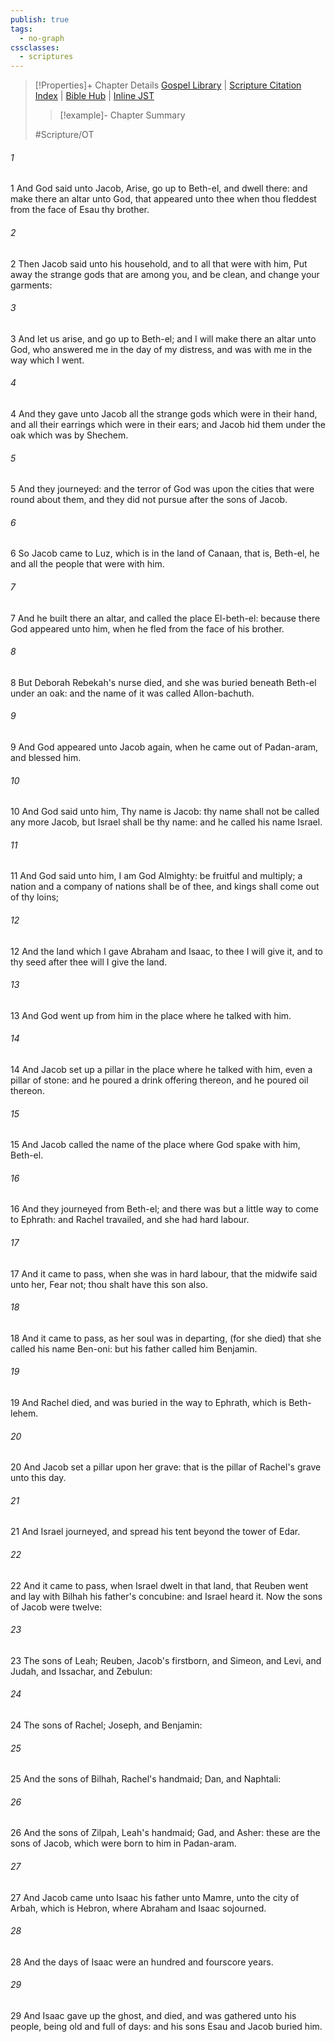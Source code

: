 ```yaml
---
publish: true
tags:
  - no-graph
cssclasses:
  - scriptures
---
```

>[!Properties]+ Chapter Details
>[Gospel Library](https://churchofjesuschrist.org/study/scriptures/ot/gen/35?lang=eng)    |    [Scripture Citation Index](https://scriptures.byu.edu/#06523::c06523)    |    [Bible Hub](https://biblehub.com/genesis/35.htm)    |    [Inline JST](https://scripturetoolbox.com/html/ic/Genesis/35.html)
>>[!example]- Chapter Summary
>> 
> 
>
>#Scripture/OT
###### 1
1 And God said unto Jacob, Arise, go up to Beth-el, and dwell there: and make there an altar unto God, that appeared unto thee when thou fleddest from the face of Esau thy brother.
###### 2
2 Then Jacob said unto his household, and to all that were with him, Put away the strange gods that are among you, and be clean, and change your garments:
###### 3
3 And let us arise, and go up to Beth-el; and I will make there an altar unto God, who answered me in the day of my distress, and was with me in the way which I went.
###### 4
4 And they gave unto Jacob all the strange gods which were in their hand, and all their earrings which were in their ears; and Jacob hid them under the oak which was by Shechem.
###### 5
5 And they journeyed: and the terror of God was upon the cities that were round about them, and they did not pursue after the sons of Jacob.
###### 6
6 So Jacob came to Luz, which is in the land of Canaan, that is, Beth-el, he and all the people that were with him.
###### 7
7 And he built there an altar, and called the place El-beth-el: because there God appeared unto him, when he fled from the face of his brother.
###### 8
8 But Deborah Rebekah's nurse died, and she was buried beneath Beth-el under an oak: and the name of it was called Allon-bachuth.
###### 9
9 And God appeared unto Jacob again, when he came out of Padan-aram, and blessed him.
###### 10
10 And God said unto him, Thy name is Jacob: thy name shall not be called any more Jacob, but Israel shall be thy name: and he called his name Israel.
###### 11
11 And God said unto him, I am God Almighty: be fruitful and multiply; a nation and a company of nations shall be of thee, and kings shall come out of thy loins;
###### 12
12 And the land which I gave Abraham and Isaac, to thee I will give it, and to thy seed after thee will I give the land.
###### 13
13 And God went up from him in the place where he talked with him.
###### 14
14 And Jacob set up a pillar in the place where he talked with him, even a pillar of stone: and he poured a drink offering thereon, and he poured oil thereon.
###### 15
15 And Jacob called the name of the place where God spake with him, Beth-el.
###### 16
16 And they journeyed from Beth-el; and there was but a little way to come to Ephrath: and Rachel travailed, and she had hard labour.
###### 17
17 And it came to pass, when she was in hard labour, that the midwife said unto her, Fear not; thou shalt have this son also.
###### 18
18 And it came to pass, as her soul was in departing, (for she died) that she called his name Ben-oni: but his father called him Benjamin.
###### 19
19 And Rachel died, and was buried in the way to Ephrath, which is Beth-lehem.
###### 20
20 And Jacob set a pillar upon her grave: that is the pillar of Rachel's grave unto this day.
###### 21
21 And Israel journeyed, and spread his tent beyond the tower of Edar.
###### 22
22 And it came to pass, when Israel dwelt in that land, that Reuben went and lay with Bilhah his father's concubine: and Israel heard it. Now the sons of Jacob were twelve:
###### 23
23 The sons of Leah; Reuben, Jacob's firstborn, and Simeon, and Levi, and Judah, and Issachar, and Zebulun:
###### 24
24 The sons of Rachel; Joseph, and Benjamin:
###### 25
25 And the sons of Bilhah, Rachel's handmaid; Dan, and Naphtali:
###### 26
26 And the sons of Zilpah, Leah's handmaid; Gad, and Asher: these are the sons of Jacob, which were born to him in Padan-aram.
###### 27
27 And Jacob came unto Isaac his father unto Mamre, unto the city of Arbah, which is Hebron, where Abraham and Isaac sojourned.
###### 28
28 And the days of Isaac were an hundred and fourscore years.
###### 29
29 And Isaac gave up the ghost, and died, and was gathered unto his people, being old and full of days: and his sons Esau and Jacob buried him.
